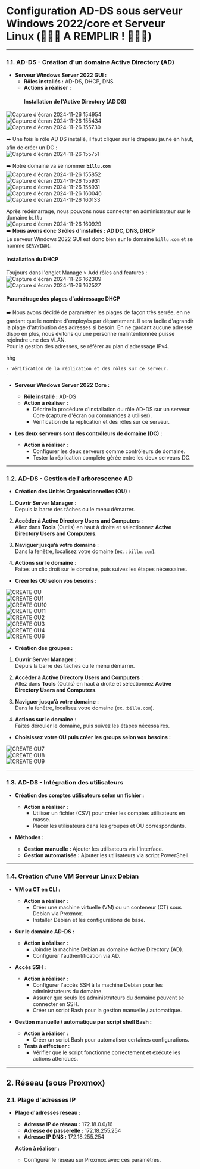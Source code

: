 # Configuration AD-DS sous serveur Windows 2022/core et Serveur Linux (🚨🚨🚨 A REMPLIR ! 🚨🚨🚨)
---

### 1.1. **AD-DS - Création d'un domaine Active Directory (AD)**

- **Serveur Windows Server 2022 GUI :**  
  - **Rôles installés :** AD-DS, DHCP, DNS  
  - **Actions à réaliser :**  
    #### Installation de l'Active Directory (AD DS)  

![Capture d'écran 2024-11-26 154954](https://github.com/user-attachments/assets/0b0e9f7e-465f-41ca-af1b-9fa67d3dc962)  
![Capture d'écran 2024-11-26 155434](https://github.com/user-attachments/assets/9e2a476a-3cf8-403d-9818-6632501ad41c)  
![Capture d'écran 2024-11-26 155730](https://github.com/user-attachments/assets/b2f7c97e-dd4a-44be-af1a-6ff234149680)   

:arrow_right: Une fois le rôle AD DS installé, il faut cliquer sur le drapeau jaune en haut, afin de créer un DC :  
![Capture d'écran 2024-11-26 155751](https://github.com/user-attachments/assets/21291125-d110-427a-82d3-ce9814ba70df)  

:arrow_right: Notre domaine va se nommer **`billu.com`**  
![Capture d'écran 2024-11-26 155852](https://github.com/user-attachments/assets/cbb72235-1ae2-4503-a63b-84f567e5c1c2)  
![Capture d'écran 2024-11-26 155931](https://github.com/user-attachments/assets/ae678d71-1604-4962-a780-ad09771530bd)
![Capture d'écran 2024-11-26 155931](https://github.com/user-attachments/assets/8de0595b-54d0-4b74-8736-3e48ff6b73f5)
![Capture d'écran 2024-11-26 160046](https://github.com/user-attachments/assets/c3bca927-f3e1-47e3-b60a-770f4fb055a5)
![Capture d'écran 2024-11-26 160133](https://github.com/user-attachments/assets/ef91a9e6-1fe8-4f68-9dac-269327c6b348)

Après redémarrage, nous pouvons nous connecter en administrateur sur le domaine `billu`  
![Capture d'écran 2024-11-26 160929](https://github.com/user-attachments/assets/6801ee46-6e77-4992-8244-4d143e8c1f8e)  
:arrow_right: **Nous avons donc 3 rôles d'installés : AD DC, DNS, DHCP**  
Le serveur Windows 2022 GUI est donc bien sur le domaine `billu.com` et se nomme `SERVWIN01`.  

#### Installation du DHCP  
Toujours dans l'onglet Manage > Add rôles and features :  
![Capture d'écran 2024-11-26 162309](https://github.com/user-attachments/assets/bee85b73-cde5-4862-b035-d13442282b07)
![Capture d'écran 2024-11-26 162527](https://github.com/user-attachments/assets/90e89164-250a-48a4-b1d0-490d0d78f045)

#### Paramétrage des plages d'addressage DHCP  

:arrow_right: Nous avons décidé de paramétrer les plages de façon très serrée, en ne gardant que le nombre d'employés par département. Il sera facile d'agrandir la plage d'attribution des adresses si besoin. En ne gardant aucune adresse dispo en plus, nous évitons qu'une personne malintentionnée puisse rejoindre une des VLAN.  
Pour la gestion des adresses, se référer au plan d'adressage IPv4.

hhg

    - Vérification de la réplication et des rôles sur ce serveur.
    - 
  
- **Serveur Windows Server 2022 Core :**
  - **Rôle installé :** AD-DS
  - **Action à réaliser :**
    - Décrire la procédure d'installation du rôle AD-DS sur un serveur Core (capture d'écran ou commandes à utiliser).
    - Vérification de la réplication et des rôles sur ce serveur.

  
- **Les deux serveurs sont des contrôleurs de domaine (DC) :**
  - **Action à réaliser :**
    - Configurer les deux serveurs comme contrôleurs de domaine.
    - Tester la réplication complète gérée entre les deux serveurs DC.

---

### 1.2. **AD-DS - Gestion de l'arborescence AD**

- **Création des Unités Organisationnelles (OU) :**
1. **Ouvrir Server Manager** :  
   Depuis la barre des tâches ou le menu démarrer.

2. **Accéder à Active Directory Users and Computers** :  
   Allez dans **Tools** (Outils) en haut à droite et sélectionnez **Active Directory Users and Computers**.

3. **Naviguer jusqu’à votre domaine** :  
   Dans la fenêtre, localisez votre domaine (ex. : `billu.com`).

4. **Actions sur le domaine** :  
   Faites un clic droit sur le domaine, puis suivez les étapes nécessaires.

- **Créer les OU selon vos besoins :**<br>

![CREATE OU](https://github.com/user-attachments/assets/ba802554-aeae-4276-9c36-e117aad3cef8)<br>
![CREATE OU1](https://github.com/user-attachments/assets/c34edc7b-0720-4ebd-8302-19ab09946e5c)<br>
![CREATE OU10](https://github.com/user-attachments/assets/39d69f68-9138-4023-bbf9-5abc9d5b0da6)<br>
![CREATE OU11](https://github.com/user-attachments/assets/7b3d4b85-4f85-4bed-9a4d-5622d1b48fc6)<br>
![CREATE OU2](https://github.com/user-attachments/assets/ef898ac8-8c08-4700-865d-3ea2ea6f3417)<br>
![CREATE OU3](https://github.com/user-attachments/assets/6680e69a-5a4c-47e3-b863-e2a33bf8e4b5)<br>
![CREATE OU4](https://github.com/user-attachments/assets/9918a89a-4cf4-4477-8e82-e0736cc0e187)<br>
![CREATE OU6](https://github.com/user-attachments/assets/d8367669-eaf6-42aa-9bbc-719de85d9d1e)


    

- **Création des groupes :**
1. **Ouvrir Server Manager** :  
   Depuis la barre des tâches ou le menu démarrer.

2. **Accéder à Active Directory Users and Computers** :  
   Allez dans **Tools** (Outils) en haut à droite et sélectionnez **Active Directory Users and Computers**.

3. **Naviguer jusqu’à votre domaine** :  
   Dans la fenêtre, localisez votre domaine (ex. :`billu.com`).

4. **Actions sur le domaine** :  
   Faites dérouler le domaine, puis suivez les étapes nécessaires.

- **Choisissez votre OU puis créer les groups selon vos besoins :**<br>

![CREATE OU7](https://github.com/user-attachments/assets/10899d47-663b-436e-a8e4-4e47b03540c5)<br>
![CREATE OU8](https://github.com/user-attachments/assets/7fdedc20-2574-4f25-af71-6a2c4bba5eea)<br>
![CREATE OU9](https://github.com/user-attachments/assets/8f11f0c9-5a18-443c-9ace-34f9bcf1db05)


---

### 1.3. **AD-DS - Intégration des utilisateurs**

- **Création des comptes utilisateurs selon un fichier :**
  - **Action à réaliser :**
    - Utiliser un fichier (CSV) pour créer les comptes utilisateurs en masse.
    - Placer les utilisateurs dans les groupes et OU correspondants.


- **Méthodes :**
  - **Gestion manuelle :** Ajouter les utilisateurs via l'interface.
  - **Gestion automatisée :** Ajouter les utilisateurs via script PowerShell.
  

---

### 1.4. **Création d'une VM Serveur Linux Debian**

- **VM ou CT en CLI :**
  - **Action à réaliser :**
    - Créer une machine virtuelle (VM) ou un conteneur (CT) sous Debian via Proxmox.
    - Installer Debian et les configurations de base.
  
- **Sur le domaine AD-DS :**
  - **Action à réaliser :**
    - Joindre la machine Debian au domaine Active Directory (AD).
    - Configurer l'authentification via AD.

- **Accès SSH :**
  - **Action à réaliser :**
    - Configurer l'accès SSH à la machine Debian pour les administrateurs du domaine.
    - Assurer que seuls les administrateurs du domaine peuvent se connecter en SSH.
    - Créer un script Bash pour la gestion manuelle / automatique.


- **Gestion manuelle / automatique par script shell Bash :**
  - **Action à réaliser :**
    - Créer un script Bash pour automatiser certaines configurations.
  - **Tests à effectuer :**
    - Vérifier que le script fonctionne correctement et exécute les actions attendues.

---

## 2. Réseau (sous Proxmox)

### 2.1. **Plage d'adresses IP**

- **Plage d'adresses réseau :**
  - **Adresse IP de réseau :** 172.18.0.0/16
  - **Adresse de passerelle :** 172.18.255.254
  - **Adresse IP DNS :** 172.18.255.254

  **Action à réaliser :**
  - Configurer le réseau sur Proxmox avec ces paramètres.

